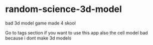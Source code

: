 # random-science-3d-model
bad 3d model game made 4 skool

Go to tags section if you want to use this app
also the cell model bad because i dont make 3d models
